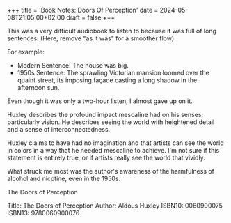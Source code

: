 +++
title = 'Book Notes: Doors Of Perception'
date = 2024-05-08T21:05:00+02:00
draft = false
+++

This was a very difficult audiobook to listen to because it was full of long sentences.  (Here, remove "as it was" for a smoother flow)

For example:

- Modern Sentence: The house was big.
- 1950s Sentence: The sprawling Victorian mansion loomed over the quaint street, its imposing façade casting a long shadow in the afternoon sun.

Even though it was only a two-hour listen, I almost gave up on it.

Huxley describes the profound impact mescaline had on his senses, particularly vision. He describes seeing the world with heightened detail and a sense of interconnectedness.

Huxley claims to have had no imagination and that artists can see the world in colors in a way that he needed mescaline to achieve. I'm not sure if this statement is entirely true, or if artists really see the world that vividly.

What struck me most was the author's awareness of the harmfulness of alcohol and nicotine, even in the 1950s.

The Doors of Perception

Title: The Doors of Perception
Author: Aldous Huxley
ISBN10: 0060900075
ISBN13: 9780060900076